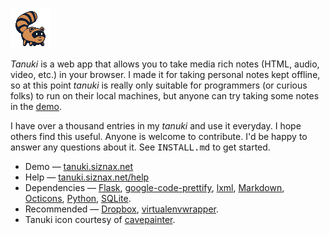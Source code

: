 ![icon](https://raw.githubusercontent.com/siznax/tanuki/master/static/tanuki.png)

_Tanuki_ is a web app that allows you to take media rich notes (HTML,
audio, video, etc.) in your browser. I made it for taking personal
notes kept offline, so at this point _tanuki_ is really only suitable
for programmers (or curious folks) to run on their local machines, but
anyone can try taking some notes in the
[demo](http://tanuki.siznax.net/). 

I have over a thousand entries in my _tanuki_ and use it everyday. I
hope others find this useful. Anyone is welcome to contribute. I'd 
be happy to answer any questions about it. See <tt>INSTALL.md</tt> to
get started. 

* Demo &mdash; [tanuki.siznax.net](http://tanuki.siznax.net/)
* Help &mdash; [tanuki.siznax.net/help](http://tanuki.siznax.net/help)
* Dependencies &mdash;
  [Flask](http://flask.pocoo.org/),
  [google-code-prettify](http://google-code-prettify.googlecode.com/),
  [lxml](http://lxml.de/),
  [Markdown](http://daringfireball.net/projects/markdown/),
  [Octicons](https://octicons.github.com/),
  [Python](https://python.org),
  [SQLite](http://www.sqlite.org/).
* Recommended &mdash;
  [Dropbox](https://www.dropbox.com/), 
  [virtualenvwrapper](http://virtualenvwrapper.readthedocs.org/).
* Tanuki icon courtesy of
[cavepainter](http://web.archive.org/web/*/http://artrelatedblog.wordpress.com/2012/08/06/new-pixel-art-avatar/). 
